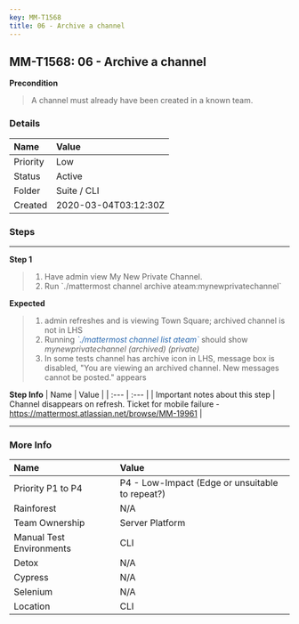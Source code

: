 ```yaml
---
key: MM-T1568
title: 06 - Archive a channel
---
```


## MM-T1568: 06 - Archive a channel

**Precondition**

> <article>A channel must already have been created in a known team.</article>

### Details

| Name     | Value                |
| :------- | :------------------- |
| Priority | Low                  |
| Status   | Active               |
| Folder   | Suite / CLI          |
| Created  | 2020-03-04T03:12:30Z |

### Steps

<hr/>

**Step 1**

> <article><ol><li>Have admin view My New Private Channel.</li><li>Run `./mattermost channel archive ateam:mynewprivatechannel`</li></ol></article>

**Expected**

> <article><ol><li>admin refreshes and is viewing Town Square; archived channel is not in LHS&nbsp;</li><li>Running <span style="color: rgb(41, 105, 176);"><em>`./mattermost channel list ateam`</em></span> should show <em>mynewprivatechannel (archived) (private)&nbsp;</em><em><br></em></li><li>In some tests channel has archive icon in LHS, message box is disabled, "You are viewing an archived channel. New messages cannot be posted." appears</li></ol></article>

**Step Info**
| Name | Value |
| :--- | :--- |
| Important notes about this step | Channel disappears on refresh. Ticket for mobile failure - https://mattermost.atlassian.net/browse/MM-19961 |

<hr/>

### More Info

| Name                     | Value                                           |
| :----------------------- | :---------------------------------------------- |
| Priority P1 to P4        | P4 - Low-Impact (Edge or unsuitable to repeat?) |
| Rainforest               | N/A                                             |
| Team Ownership           | Server Platform                                 |
| Manual Test Environments | CLI                                             |
| Detox                    | N/A                                             |
| Cypress                  | N/A                                             |
| Selenium                 | N/A                                             |
| Location                 | CLI                                             |
